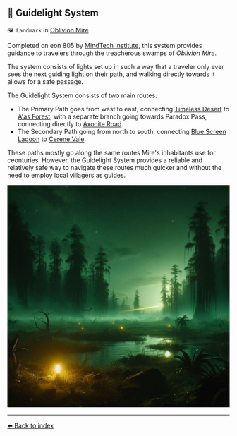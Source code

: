 ## 🔦 Guidelight System

`🖼️ Landmark` in [Oblivion Mire](../refs/oblivion_mire.md)

Completed on eon 805 by [MindTech Institute](../refs/mindtech_institute.md), this system provides guidance to travelers through the treacherous swamps of _Oblivion Mire_.

The system consists of lights set up in such a way that a traveler only ever sees the next guiding light on their path, and walking directly towards it allows for a safe passage.

The Guidelight System consists of two main routes:
- The Primary Path goes from west to east, connecting [Timeless Desert](../refs/timeless_desert.md) to [A'as Forest](../refs/aas_forest.md), with a separate branch going towards Paradox Pass, connecting directly to [Axonite Road](../refs/axonite_road.md).
- The Secondary Path going from north to south, connecting [Blue Screen Lagoon](../refs/blue_screen_lagoon.md) to [Cerene Vale](../refs/cerene_vale.md).

These paths mostly go along the same routes Mire's inhabitants use for ceonturies. However, the Guidelight System provides a reliable and relatively safe way to navigate these routes much quicker and without the need to employ local villagers as guides.

![Guidelight System](../../refs/img/guidelight_system.png)


----------
[⬅️ Back to index](../refs/#9840_s)